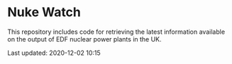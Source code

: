 # Nuke Watch

This repository includes code for retrieving the latest information available on the output of EDF nuclear power plants in the UK.

Last updated: 2020-12-02 10:15